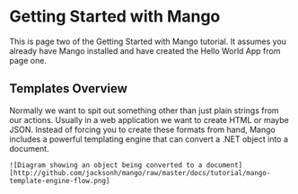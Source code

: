 Getting Started with Mango
==========================

This is page two of the Getting Started with Mango tutorial.  It assumes you already have
Mango installed and have created the Hello World App from page one.


Templates Overview
------------------

Normally we want to spit out something other than just plain strings from our actions. Usually in a web
application we want to create HTML or maybe JSON.  Instead of forcing you to create these formats from hand,
Mango includes a powerful templating engine that can convert a .NET object into a document.

    ![Diagram showing an object being converted to a document][http://github.com/jacksonh/mango/raw/master/docs/tutorial/mango-template-engine-flow.png]


